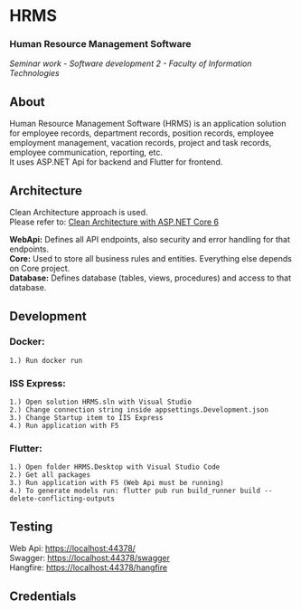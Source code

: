 # HRMS
<h3>Human Resource Management Software</h3>
<i>Seminar work - Software development 2 - Faculty of Information Technologies</i> </br>


## About

Human Resource Management Software (HRMS) is an application solution for employee records, department records, position records, employee employment management, vacation records, project and task records, employee communication, reporting, etc. </br>
It uses ASP.NET Api for backend and Flutter for frontend.


## Architecture

Clean Architecture approach is used. </br>
Please refer to: [Clean Architecture with ASP.NET Core 6](https://www.youtube.com/watch?v=lkmvnjypENw)

<b>WebApi:</b> Defines all API endpoints, also security and error handling for that endpoints. </br>
<b>Core:</b> Used to store all business rules and entities. Everything else depends on Core project. </br>
<b>Database:</b> Defines database (tables, views, procedures) and access to that database. </br>


## Development

### Docker:
	1.) Run docker run

### ISS Express:
	1.) Open solution HRMS.sln with Visual Studio
	2.) Change connection string inside appsettings.Development.json
	3.) Change Startup item to IIS Express
	4.) Run application with F5

### Flutter:
	1.) Open folder HRMS.Desktop with Visual Studio Code
	2.) Get all packages
	3.) Run application with F5 (Web Api must be running)
	4.) To generate models run: flutter pub run build_runner build --delete-conflicting-outputs


## Testing

Web Api: <a href="https://localhost:44378/">https://localhost:44378/</a> </br>
Swagger: <a href="https://localhost:44378/swagger">https://localhost:44378/swagger</a> </br>
Hangfire: <a href="https://localhost:44378/hangfire">https://localhost:44378/hangfire</a> </br>


## Credentials

